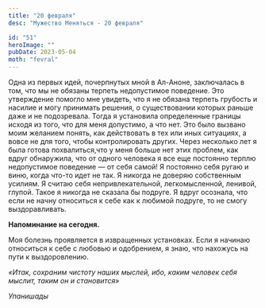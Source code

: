 ```yaml
---
title: "20 февраля"
desc: "Мужество Меняться - 20 февраля"

id: "51"
heroImage: ""
pubDate: 2023-05-04
moth: "fevral"
---
```


Одна из первых идей, почерпнутых мной в Ал-Аноне, заключалась в том, что мы не
обязаны терпеть недопустимое поведение. Это утверждение помогло мне увидеть,
что я не обязана терпеть грубость и насилие и могу принимать решения, о
существовании которых раньше даже и не подозревала. Тогда я установила
определенные границы исходя из того, что для меня допустимо, а что нет. Это
было вызвано моим желанием понять, как действовать в тех или иных ситуациях, а
вовсе не для того, чтобы контролировать других. Через несколько лет я была
готова похвалиться,что у меня больше нет этих проблем, как вдруг обнаружила,
что от одного человека я все еще постоянно терплю недопустимое поведение — от
себя самой! Я постоянно себя ругаю и виню, когда что-то идет не так. Я никогда
не доверяю собственным усилиям. Я считаю себя непривлекательной,
легкомысленной, ленивой, глупой. Такое я никогда не сказала бы подруге. Я
вдруг осознала, что если не начну относиться к себе как к любимой подруге, то
не смогу выздоравливать.

**Напоминание на сегодня.**

Моя болезнь проявляется в извращенных установках. Если я начинаю относиться к
себе с любовью и одобрением, я знаю, что нахожусь на пути к выздоровлению.

_«Итак, cохраним чистоту наших мыслей, ибо, каким человек себя мыслит, таким
он и становится»_

_Упанишады_
